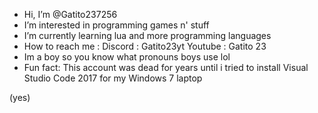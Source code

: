 - Hi, I’m @Gatito237256
- I’m interested in programming games n' stuff
- I’m currently learning lua and more programming languages
- How to reach me :
Discord : Gatito23yt
Youtube : Gatito 23
- Im a boy so you know what pronouns boys use lol
- Fun fact: This account was dead for years until i tried to install Visual Studio Code 2017 for my Windows 7 laptop

<!---
Gatito237256/Gatito237256 is a ✨ special ✨ repository because its `README.md` (this file) appears on your GitHub profile.
You can click the Preview link to take a look at your changes.
--->

(yes)
